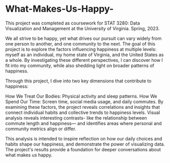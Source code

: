 # What-Makes-Us-Happy-

This project was completed as coursework for STAT 3280: Data Visualization and Management at the University of Virginia. Spring, 2023.

We all strive to be happy, yet what drives our pursuit can vary widely from one person to another, and one community to the next. The goal of this project is to explore the factors influencing happiness at multiple levels: myself as an individual, my home state of Virginia, and the United States as a whole. By investigating these different perspectives, I can discover how I fit into my community, while also shedding light on broader patterns of happiness.

Through this project, I dive into two key dimensions that contribute to happiness:

How We Treat Our Bodies: Physical activity and sleep patterns.
How We Spend Our Time: Screen time, social media usage, and daily commutes.
By examining these factors, the project reveals correlations and insights that connect individual habits and collective trends to happiness levels. Visual analysis reveals interesting contrasts- like the relationship between commute length and happiness— and identifies areas where personal and community metrics align or differ.

This analysis is intended to inspire reflection on how our daily choices and habits shape our happiness, and demonstrate the power of visualizing data. The project's results provide a foundation for deeper conversations about what makes us happy.
